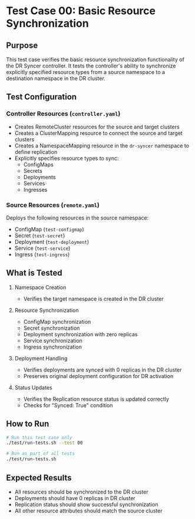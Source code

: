 # Test Case 00: Basic Resource Synchronization

## Purpose
This test case verifies the basic resource synchronization functionality of the DR Syncer controller. It tests the controller's ability to synchronize explicitly specified resource types from a source namespace to a destination namespace in the DR cluster.

## Test Configuration

### Controller Resources (`controller.yaml`)
- Creates RemoteCluster resources for the source and target clusters
- Creates a ClusterMapping resource to connect the source and target clusters
- Creates a NamespaceMapping resource in the `dr-syncer` namespace to define replication
- Explicitly specifies resource types to sync:
  - ConfigMaps
  - Secrets
  - Deployments
  - Services
  - Ingresses

### Source Resources (`remote.yaml`)
Deploys the following resources in the source namespace:
- ConfigMap (`test-configmap`)
- Secret (`test-secret`)
- Deployment (`test-deployment`)
- Service (`test-service`)
- Ingress (`test-ingress`)

## What is Tested
1. Namespace Creation
   - Verifies the target namespace is created in the DR cluster

2. Resource Synchronization
   - ConfigMap synchronization
   - Secret synchronization
   - Deployment synchronization with zero replicas
   - Service synchronization
   - Ingress synchronization

3. Deployment Handling
   - Verifies deployments are synced with 0 replicas in the DR cluster
   - Preserves original deployment configuration for DR activation

4. Status Updates
   - Verifies the Replication resource status is updated correctly
   - Checks for "Synced: True" condition

## How to Run
```bash
# Run this test case only
./test/run-tests.sh --test 00

# Run as part of all tests
./test/run-tests.sh
```

## Expected Results
- All resources should be synchronized to the DR cluster
- Deployments should have 0 replicas in DR cluster
- Replication status should show successful synchronization
- All other resource attributes should match the source cluster
